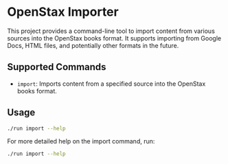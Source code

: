 # OpenStax Importer

This project provides a command-line tool to import content from various sources into the OpenStax books format. It supports importing from Google Docs, HTML files, and potentially other formats in the future.

## Supported Commands

*   `import`: Imports content from a specified source into the OpenStax books format.

## Usage

```bash
./run import --help
```

For more detailed help on the import command, run:

```bash
./run import --help
```